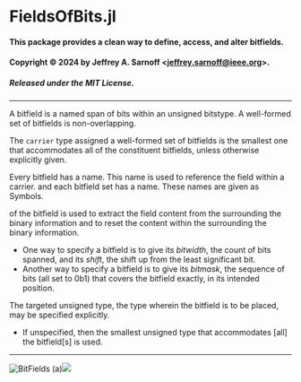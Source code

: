 # FieldsOfBits.jl
#### This package provides a clean way to define, access, and alter bitfields.
#### Copyright  © 2024 by Jeffrey A. Sarnoff \<jeffrey.sarnoff@ieee.org\>.
##### Released under the MIT License.
----

A bitfield is a named span of bits within an unsigned bitstype. A well-formed set of bitfields is non-overlapping. 

The `carrier` type assigned a well-formed set of bitfields is the smallest one that accommodates all of the constituent bitfields, unless otherwise explicitly given.



Every bitfield has a name. This name is used to reference the field within a carrier.  and each bitfield set has a name.  These names are given as Symbols.


 of the bitfield is used to extract the field content from the surrounding the binary information and to reset the content within the surrounding the binary information.

- One way to specify a bitfield is to give its *bitwidth*, the count of bits spanned, and its *shift*, the shift up from the least significant bit.
- Another way to specify a bitfield is to give its *bitmask*, the sequence of bits (all set to 0b1) that covers the bitfield exactly, in its intended position.

The targeted unsigned type, the type wherein the bitfield is to be placed, may be specified explicitly. 
- If unspecified, then the smallest unsigned type that accommodates [all] the bitfield[s] is used.

----

![BitFields (a)](https://github.com/JeffreySarnoff/FieldsOfBits.jl/blob/main/assets/images/BitFields(1).svg)<img src="
https://github.com/JeffreySarnoff/FieldsOfBits.jl/blob/main/assets/images/BitFields(1).svg">

